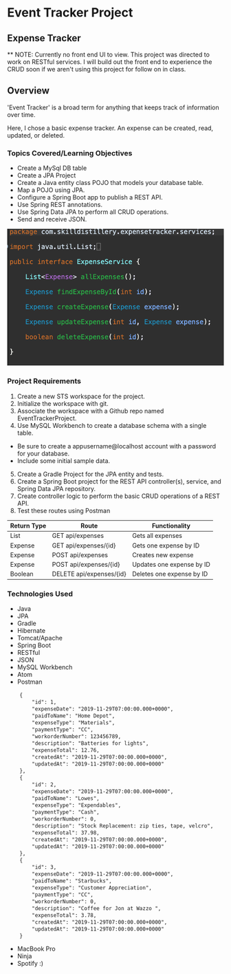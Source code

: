 # Event Tracker Project
## Expense Tracker
** NOTE: Currently no front end UI to view. This project was directed
to work on RESTful services. I will build out the front end to experience
the CRUD soon if we aren't using this project for follow on in class.

## Overview

'Event Tracker' is a broad term for anything that keeps track of information over time.

Here, I chose a basic expense tracker. An expense can be created, read,
updated, or deleted.

### Topics Covered/Learning Objectives

* Create a MySql DB table
* Create a JPA Project
* Create a Java entity class POJO that models your database table.
* Map a POJO using JPA.
* Configure a Spring Boot app to publish a REST API.
* Use Spring REST annotations.
* Use Spring Data JPA to perform all CRUD operations.
* Send and receive JSON.

![Image](ExpenseTracker/src/main/resources/public/images/Basic%20CRUD%20Interface.png)

### Project Requirements

1. Create a new STS workspace for the project.
2. Initialize the workspace with git.
3. Associate the workspace with a Github repo named EventTrackerProject.
4. Use MySQL Workbench to create a database schema with a single table.
- Be sure to create a appusername@localhost account with a password for your database.
- Include some initial sample data.
5. Create a Gradle Project for the JPA entity and tests.
6. Create a Spring Boot project for the REST API controller(s), service, and Spring Data JPA repository.
7. Create controller logic to perform the basic CRUD operations of a REST API.
8. Test these routes using Postman

| Return Type   | Route                  | Functionality               |
| ------------- | ---------------------- | --------------------------- |
| List<Expense> | GET api/expenses       | Gets all expenses           |
| Expense       | GET api/expenses/{id}  | Gets one expense by ID      |
| Expense       | POST api/expenses      | Creates new expense         |
| Expense       | POST api/expenses/{id} | Updates one expense by ID   |
| Boolean       | DELETE api/expenses/{id} | Deletes one expense by ID |

### Technologies Used

* Java
* JPA
* Gradle
* Hibernate
* Tomcat/Apache
* Spring Boot
* RESTful
* JSON
* MySQL Workbench
* Atom
* Postman
```
    {
        "id": 1,
        "expenseDate": "2019-11-29T07:00:00.000+0000",
        "paidToName": "Home Depot",
        "expenseType": "Materials",
        "paymentType": "CC",
        "workorderNumber": 123456789,
        "description": "Batteries for lights",
        "expenseTotal": 12.76,
        "createdAt": "2019-11-29T07:00:00.000+0000",
        "updatedAt": "2019-11-29T07:00:00.000+0000"
    },
    {
        "id": 2,
        "expenseDate": "2019-11-29T07:00:00.000+0000",
        "paidToName": "Lowes",
        "expenseType": "Expendables",
        "paymentType": "Cash",
        "workorderNumber": 0,
        "description": "Stock Replacement: zip ties, tape, velcro",
        "expenseTotal": 37.98,
        "createdAt": "2019-11-29T07:00:00.000+0000",
        "updatedAt": "2019-11-29T07:00:00.000+0000"
    },
    {
        "id": 3,
        "expenseDate": "2019-11-29T07:00:00.000+0000",
        "paidToName": "Starbucks",
        "expenseType": "Customer Appreciation",
        "paymentType": "CC",
        "workorderNumber": 0,
        "description": "Coffee for Jon at Wazzo ",
        "expenseTotal": 3.78,
        "createdAt": "2019-11-29T07:00:00.000+0000",
        "updatedAt": "2019-11-29T07:00:00.000+0000"
    }
```

* MacBook Pro
* Ninja
* Spotify :)
